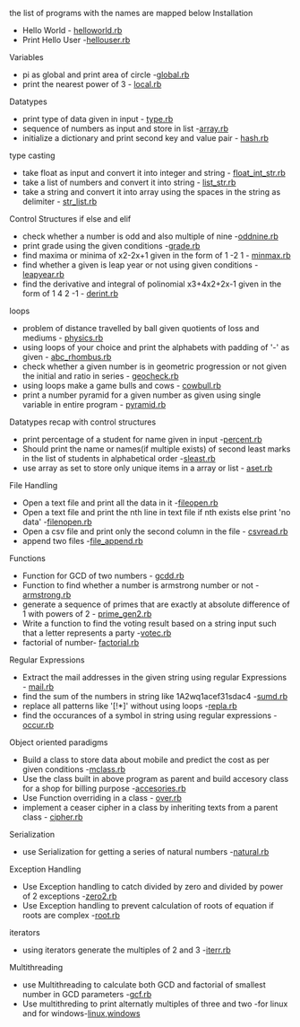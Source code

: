 the list of programs with the names are mapped below
Installation

- Hello World - [helloworld.rb](https://github.com/Greycampus/ruby/blob/master/installation/helloworld.rb)
- Print Hello User -[hellouser.rb](https://github.com/Greycampus/ruby/blob/master/installation/hellouser.rb)

Variables

- pi as global and print area of circle -[global.rb](https://github.com/Greycampus/ruby/blob/master/variables/global.rb)
- print the nearest power of 3 - [local.rb](https://github.com/Greycampus/ruby/blob/master/variables/local.rb)

Datatypes

- print type of data given in input - [type.rb](https://github.com/Greycampus/ruby/blob/master/datatypes/type.rb)
- sequence of numbers as input and store in list -[array.rb](https://github.com/Greycampus/ruby/blob/master/datatypes/array.rb)
- initialize a dictionary and print second key and value pair - [hash.rb](https://github.com/Greycampus/ruby/blob/master/datatypes/hash.rb)

type casting

- take float as input and convert it into integer and string - [float_int_str.rb](https://github.com/Greycampus/ruby/blob/master/type_casting/float_int_str.rb)
- take a list of numbers and convert it into string - [list_str.rb](https://github.com/Greycampus/ruby/blob/master/type_casting/list_str.rb)
- take a string and convert it into array using the spaces in the string as delimiter - [str_list.rb](https://github.com/Greycampus/ruby/blob/master/type_casting/str_list.rb)

Control Structures
if else and elif

- check whether a number is odd and also multiple of nine -[oddnine.rb](https://github.com/Greycampus/ruby/blob/master/control_structures/if-else/oddnine.rb)
- print grade using the given conditions -[grade.rb](https://github.com/Greycampus/ruby/blob/master/control_structures/if-else/grade.rb)
- find maxima or minima of x2-2x+1 given in the form of 1 -2 1 - [minmax.rb](https://github.com/Greycampus/ruby/blob/master/control_structures/if-else/minmax.rb)
- find whether a given is leap year or not using given conditions -[leapyear.rb](https://github.com/Greycampus/ruby/blob/master/control_structures/if-else/leapyear.rb)
- find the derivative and integral of polinomial x3+4x2+2x-1 given in the form of 1 4 2 -1 - [derint.rb](https://github.com/Greycampus/ruby/blob/master/control_structures/if-else/derint.rb)

loops

- problem of distance travelled by ball given quotients of loss and mediums - [physics.rb](https://github.com/Greycampus/ruby/blob/master/control_structures/loops/physics.rb)
- using loops of your choice and print the alphabets with padding of '-' as given - [abc_rhombus.rb](https://github.com/Greycampus/ruby/blob/master/control_structures/loops/abc_rhombus.rb)
- check whether a given number is in geometric progression or not given the initial and ratio in series - [geocheck.rb](https://github.com/Greycampus/ruby/blob/master/control_structures/loops/geocheck.rb)
- using loops make a game bulls and cows - [cowbull.rb](https://github.com/Greycampus/ruby/blob/master/control_structures/loops/cowbull.rb)
- print a number pyramid for a given number as given using single variable in entire program - [pyramid.rb](https://github.com/Greycampus/ruby/blob/master/control_structures/loops/pyramid.rb)

Datatypes recap with control structures

- print percentage of a student for name given in input -[percent.rb](https://github.com/Greycampus/ruby/blob/master/control_structures/datatypes-loops/percent.rb)
- Should print the name or names(if multiple exists) of second least marks in the list of students in alphabetical order -[sleast.rb](https://github.com/Greycampus/ruby/blob/master/control_structures/datatypes-loops/sleast.rb)
- use array as set to store only unique items in a array or list - [aset.rb](https://github.com/Greycampus/ruby/blob/master/control_structures/datatypes-loops/aset.rb)

File Handling

- Open a text file and print all the data in it -[fileopen.rb](https://github.com/Greycampus/ruby/blob/master/file_handling/fileopen.rb)
- Open a text file and print the nth line in text file if nth exists else print 'no data' -[filenopen.rb](https://github.com/Greycampus/ruby/blob/master/file_handling/filenopen.rb)
- Open a csv file and print only the second column in the file - [csvread.rb](https://github.com/Greycampus/ruby/blob/master/file_handling/csvread.rb)
- append two files -[file_append.rb](https://github.com/Greycampus/ruby/blob/master/file_handling/file_append.rb)

Functions

- Function for GCD of two numbers - [gcdd.rb](https://github.com/Greycampus/ruby/blob/master/functions/gcdd.rb)
- Function to find whether a number is armstrong number or not -[armstrong.rb](https://github.com/Greycampus/ruby/blob/master/functions/armstrong.rb)
- generate a sequence of primes that are exactly at absolute difference of 1 with powers of 2 - [prime_gen2.rb](https://github.com/Greycampus/ruby/blob/master/functions/prime_gen2.rb)
- Write a function to find the voting result based on a string input such that a letter represents a party -[votec.rb](https://github.com/Greycampus/ruby/blob/master/functions/votec.rb)
- factorial of number- [factorial.rb](https://github.com/Greycampus/ruby/blob/master/functions/factorial.rb)

Regular Expressions

- Extract the mail addresses in the given string using regular Expressions - [mail.rb](https://github.com/Greycampus/ruby/blob/master/regex/mail.rb)
- find the sum of the numbers in string like 1A2wq1acef31sdac4 -[sumd.rb](https://github.com/Greycampus/ruby/blob/master/regex/sumd.rb)
- replace all patterns like '[!*]' without using loops -[repla.rb](https://github.com/Greycampus/ruby/blob/master/regex/repla.rb)
- find the occurances of a symbol in string using regular expressions -[occur.rb](https://github.com/Greycampus/ruby/blob/master/regex/occur.rb)

Object oriented paradigms

- Build a class to store data about mobile and predict the cost as per given conditions -[mclass.rb](https://github.com/Greycampus/ruby/blob/master/oops/mclass.rb)
- Use the class built in above program as parent and build accesory class for a shop for billing purpose -[accesories.rb](https://github.com/Greycampus/ruby/blob/master/oops/accesories.rb)
- Use Function overriding in a class - [over.rb](https://github.com/Greycampus/ruby/blob/master/oops/over.rb)
- implement a ceaser cipher in a class by inheriting texts from a parent class - [cipher.rb](https://github.com/Greycampus/ruby/blob/master/oops/cipher.rb)

Serialization

- use Serialization for getting a series of natural numbers -[natural.rb](https://github.com/Greycampus/ruby/blob/master/serialization/natural.rb)

Exception Handling

- Use Exception handling to catch divided by zero and divided by power of 2 exceptions -[zero2.rb](https://github.com/Greycampus/ruby/blob/master/exception_handling/zero2.rb)
- Use Exception handling to prevent calculation of roots of equation if roots are complex -[root.rb](https://github.com/Greycampus/ruby/blob/master/exception_handling/root.rb)

iterators

- using iterators generate the multiples of 2 and 3 -[iterr.rb](https://github.com/Greycampus/ruby/blob/master/iterators/iterr.rb)

Multithreading

- use Multithreading to calculate both GCD and factorial of smallest number in GCD parameters -[gcf.rb](https://github.com/Greycampus/ruby/blob/master/multithreading/gcf.rb)
- Use multithreding to print alternatly multiples of three and two -for linux and for windows-[linux](https://github.com/Greycampus/ruby/blob/master/multithreading/alter_linux.rb),[windows](https://github.com/Greycampus/ruby/blob/master/multithreading/alter_win.rb)
